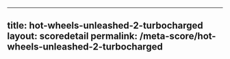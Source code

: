 ---
        
title: hot-wheels-unleashed-2-turbocharged
layout: scoredetail
permalink: /meta-score/hot-wheels-unleashed-2-turbocharged
---